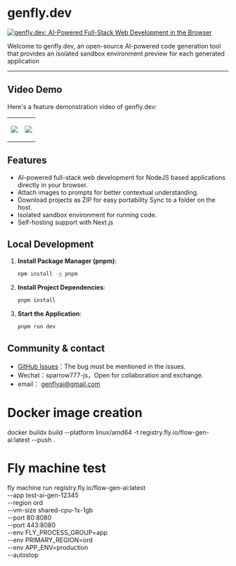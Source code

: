 # genfly.dev

[![genfly.dev: AI-Powered Full-Stack Web Development in the Browser](https://github.com/user-attachments/assets/563b1902-465f-4b84-b05c-69548f5872ec)](https://genfly.dev)

Welcome to genfly.dev, an open-source AI-powered code generation tool that provides an isolated sandbox environment preview for each generated application

---

## Video Demo

Here's a feature demonstration video of genfly.dev:

<table>
<tr>
<td width="50%">
    
[![](https://github.com/user-attachments/assets/812571f9-4377-4da1-9f31-3b1f2d385338)](https://github.com/user-attachments/assets/812571f9-4377-4da1-9f31-3b1f2d385338)

</td>
<td width="50%">

[![](https://github.com/user-attachments/assets/426b01bf-2b20-4dfe-a63c-6150d1308fc9)](https://github.com/user-attachments/assets/426b01bf-2b20-4dfe-a63c-6150d1308fc9)

</td>
</tr>
</table>

## Features

- AI-powered full-stack web development for NodeJS based applications directly in your browser.
- Attach images to prompts for better contextual understanding.
- Download projects as ZIP for easy portability Sync to a folder on the host.
- Isolated sandbox environment for running code.
- Self-hosting support with Next.js

## Local Development

1. **Install Package Manager (pnpm)**:

   ```bash
   npm install -g pnpm
   ```

2. **Install Project Dependencies**:

   ```bash
   pnpm install
   ```

3. **Start the Application**:

   ```bash
   pnpm run dev
   ```

## Community & contact

- [GitHub Issues](https://github.com/sparrow-js/an-codeAI/issues)：The bug must be mentioned in the issues.
- Wechat：sparrow777-js，Open for collaboration and exchange.
- email： genflyai@gmail.com

# Docker image creation

docker buildx build --platform linux/amd64 -t registry.fly.io/flow-gen-ai:latest --push .

# Fly machine test

fly machine run registry.fly.io/flow-gen-ai:latest \
 --app test-ai-gen-12345 \
 --region ord \
 --vm-size shared-cpu-1x-1gb \
 --port 80:8080 \
 --port 443:8080 \
 --env FLY_PROCESS_GROUP=app \
 --env PRIMARY_REGION=ord \
 --env APP_ENV=production \
 --autostop
